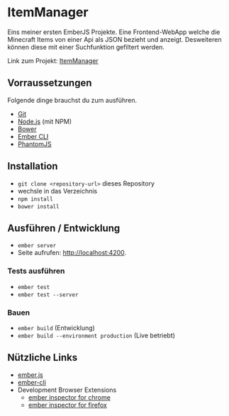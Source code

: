 # ItemManager

Eins meiner ersten EmberJS Projekte. Eine Frontend-WebApp welche die Minecraft Items von einer Api als JSON bezieht und anzeigt. Desweiteren können diese mit einer Suchfunktion gefiltert werden.

Link zum Projekt:
[ItemManager](http://server.max-bremer.info:8083/ItemManager/)

## Vorraussetzungen

Folgende dinge brauchst du zum ausführen.

* [Git](http://git-scm.com/)
* [Node.js](http://nodejs.org/) (mit NPM)
* [Bower](http://bower.io/)
* [Ember CLI](http://www.ember-cli.com/)
* [PhantomJS](http://phantomjs.org/)

## Installation

* `git clone <repository-url>` dieses Repository
* wechsle in das Verzeichnis
* `npm install`
* `bower install`

## Ausführen / Entwicklung

* `ember server`
* Seite aufrufen: [http://localhost:4200](http://localhost:4200).

### Tests ausführen

* `ember test`
* `ember test --server`

### Bauen

* `ember build` (Entwicklung)
* `ember build --environment production` (Live betriebt)

## Nützliche Links

* [ember.js](http://emberjs.com/)
* [ember-cli](http://www.ember-cli.com/)
* Development Browser Extensions
  * [ember inspector for chrome](https://chrome.google.com/webstore/detail/ember-inspector/bmdblncegkenkacieihfhpjfppoconhi)
  * [ember inspector for firefox](https://addons.mozilla.org/en-US/firefox/addon/ember-inspector/)

